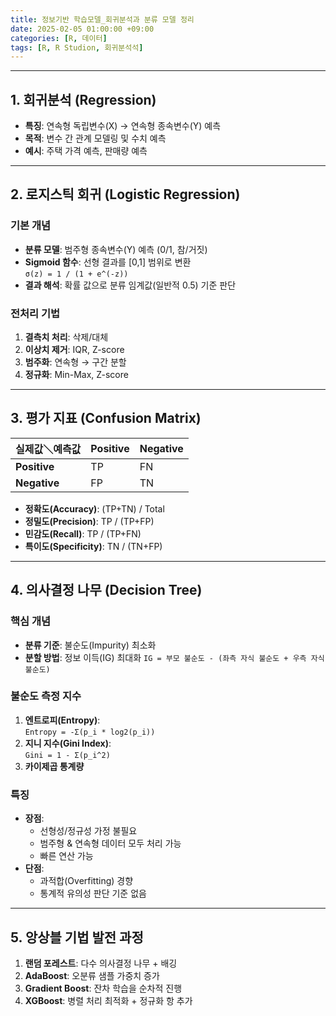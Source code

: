 ```yaml
---
title: 정보기반 학습모델_회귀분석과 분류 모델 정리
date: 2025-02-05 01:00:00 +09:00
categories: [R, 데이터]
tags: [R, R Studion, 회귀분석석]
---
```

<!-- _includes/head.html -->
<script src="https://cdnjs.cloudflare.com/ajax/libs/mathjax/2.7.7/MathJax.js?config=TeX-MML-AM_CHTML"></script>
---

## 1. 회귀분석 (Regression)
- **특징**: 연속형 독립변수(X) → 연속형 종속변수(Y) 예측
- **목적**: 변수 간 관계 모델링 및 수치 예측
- **예시**: 주택 가격 예측, 판매량 예측

---

## 2. 로지스틱 회귀 (Logistic Regression)
### 기본 개념
- **분류 모델**: 범주형 종속변수(Y) 예측 (0/1, 참/거짓)
- **Sigmoid 함수**: 선형 결과를 [0,1] 범위로 변환  
  `σ(z) = 1 / (1 + e^(-z))`
- **결과 해석**: 확률 값으로 분류 임계값(일반적 0.5) 기준 판단

### 전처리 기법
1. **결측치 처리**: 삭제/대체
2. **이상치 제거**: IQR, Z-score
3. **범주화**: 연속형 → 구간 분할
4. **정규화**: Min-Max, Z-score

---

## 3. 평가 지표 (Confusion Matrix)

| 실제값＼예측값 | Positive | Negative |
|---------------|----------|----------|
| **Positive**  | TP       | FN       |
| **Negative**  | FP       | TN       |

- **정확도(Accuracy)**: (TP+TN) / Total  
- **정밀도(Precision)**: TP / (TP+FP)  
- **민감도(Recall)**: TP / (TP+FN)  
- **특이도(Specificity)**: TN / (TN+FP)  

---

## 4. 의사결정 나무 (Decision Tree)
### 핵심 개념
- **분류 기준**: 불순도(Impurity) 최소화
- **분할 방법**: 정보 이득(IG) 최대화
  `IG = 부모 불순도 - (좌측 자식 불순도 + 우측 자식 불순도)`

### 불순도 측정 지수
1. **엔트로피(Entropy)**:  
   `Entropy = -Σ(p_i * log2(p_i))`
2. **지니 지수(Gini Index)**:  
   `Gini = 1 - Σ(p_i^2)`
3. **카이제곱 통계량**

### 특징
- **장점**: 
  - 선형성/정규성 가정 불필요
  - 범주형 & 연속형 데이터 모두 처리 가능
  - 빠른 연산 가능
- **단점**:
  - 과적합(Overfitting) 경향
  - 통계적 유의성 판단 기준 없음

---

## 5. 앙상블 기법 발전 과정
1. **랜덤 포레스트**: 다수 의사결정 나무 + 배깅
2. **AdaBoost**: 오분류 샘플 가중치 증가
3. **Gradient Boost**: 잔차 학습을 순차적 진행
4. **XGBoost**: 병렬 처리 최적화 + 정규화 항 추가